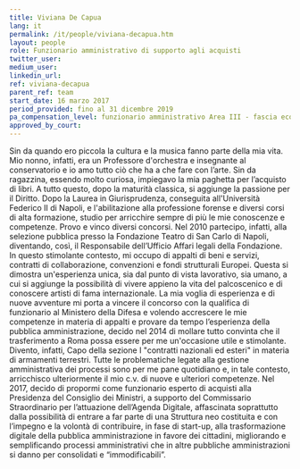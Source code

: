 ```yaml
---
title: Viviana De Capua
lang: it
permalink: /it/people/viviana-decapua.htm 
layout: people
role: Funzionario amministrativo di supporto agli acquisti
twitter_user: 
medium_user: 
linkedin_url:
ref: viviana-decapua
parent_ref: team
start_date: 16 marzo 2017 
period_provided: fino al 31 dicembre 2019
pa_compensation_level: funzionario amministrativo Area III - fascia economica F2 
approved_by_court: 
---
```

Sin da quando ero piccola la cultura e la musica fanno parte della mia vita. Mio nonno, infatti, era un Professore d'orchestra e insegnante al conservatorio e io amo tutto ciò che ha a che fare con l’arte. Sin da ragazzina, essendo molto curiosa, impiegavo la mia paghetta per l’acquisto di libri.
A tutto questo, dopo la maturità classica, si aggiunge la passione per il Diritto. Dopo la Laurea in Giurisprudenza, conseguita all'Università Federico II di Napoli, e l'abilitazione alla professione forense e diversi corsi di alta formazione, studio per arricchire sempre di più le mie conoscenze e competenze. Provo e vinco diversi concorsi.
Nel 2010 partecipo, infatti, alla selezione pubblica presso la Fondazione Teatro di San Carlo di Napoli, diventando, così, il Responsabile dell’Ufficio Affari legali della Fondazione.
In questo stimolante contesto, mi occupo di appalti di beni e servizi, contratti di collaborazione, convenzioni e fondi strutturali Europei. Questa si dimostra un'esperienza unica, sia dal punto di vista lavorativo, sia  umano, a cui si aggiunge la possibilità di vivere appieno la vita del palcoscenico e  di conoscere artisti di fama internazionale.
La mia voglia di esperienza e di nuove avventure mi porta a vincere il concorso con la qualifica di funzionario al Ministero della Difesa e volendo accrescere le mie competenze in materia di appalti e provare da tempo l’esperienza della pubblica amministrazione, decido nel 2014 di mollare tutto convinta che il trasferimento a Roma possa essere per me un'occasione utile e stimolante.
Divento, infatti, Capo della sezione I "contratti nazionali ed esteri" in materia di armamenti terrestri. Tutte le problematiche legate alla gestione amministrativa dei processi sono per me pane quotidiano e, in tale contesto, arricchisco ulteriormente il mio c.v. di nuove e ulteriori competenze.
Nel 2017, decido di propormi come funzionario esperto di acquisti alla Presidenza del Consiglio dei Ministri, a supporto del Commissario Straordinario per l’attuazione dell’Agenda Digitale, affascinata soprattutto dalla possibilità di entrare a far parte di una Struttura neo costituita e con l’impegno e la volontà di contribuire, in fase di start-up, alla trasformazione digitale della pubblica amministrazione in favore dei cittadini, migliorando e semplificando processi amministrativi che in altre pubbliche amministrazioni si danno per consolidati e “immodificabili”.
